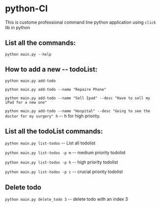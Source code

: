 # python-CI

This is custome professional command line python application using `click` lib in python

## List all the commands:

`python main.py --help`

## How to add a new -- todoList:

`python main.py add-todo`

`python main.py add-todo --name "Repaire Phone"`

`python main.py add-todo --name "Sell Ipad" --desc "Have to sell my iPad for a new one"`

`python main.py add-todo --name "Hospital" --desc "Going to see the doctor for my surgery" h` -- h for high priority.

## List all the todoList commands:

`python main.py list-todos` -- List all todolist

`python main.py list-todos -p m` -- medium priority todolist

`python main.py list-todos -p h` -- high priority todolist

`python main.py list-todos -p c` -- crucial priority todolist

## Delete todo

`python main.py delete_todo 3` -- delete todo with an index 3
